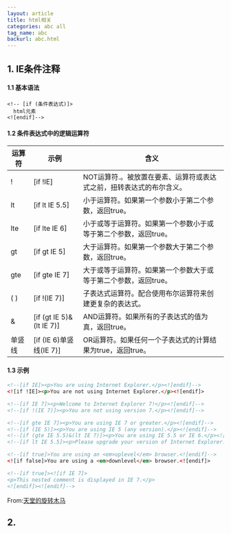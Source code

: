 ```yaml
---
layout: article
title: html相关
categories: abc all
tag_name: abc
backurl: abc.html
---
```

## 1. IE条件注释
#### 1.1 基本语法
```
<!-- [if (条件表达式)]>
  html元素
<![endif]-->
```
#### 1.2 条件表达式中的逻辑运算符
|运算符|示例|含义|
|-|-|-|
|!|[if !IE]|  NOT运算符.。被放置在要素、运算符或表达式之前，扭转表达式的布尔含义。|
|lt|[if lt IE 5.5]| 小于运算符。如果第一个参数小于第二个参数，返回true。|
|lte| [if lte IE 6]|  小于或等于运算符。如果第一个参数小于或等于第二个参数，返回true。|
|gt|  [if gt IE 5]| 大于运算符。如果第一个参数大于第二个参数，返回true。|
|gte| [if gte IE 7]|  大于或等于运算符。如果第一个参数大于或等于第二个参数，返回true。|
|( )| [if !(IE 7)]| 子表达式运算符。配合使用布尔运算符来创建更复杂的表达式。|
|&| [if (gt IE 5)&(lt IE 7)]| AND运算符。如果所有的子表达式的值为真，返回true。|
|单竖线| [if (IE 6)单竖线(IE 7)]| OR运算符。如果任何一个子表达式的计算结果为true，返回true。|
#### 1.3 示例
```html
<!--[if IE]><p>You are using Internet Explorer.</p><![endif]--> 
<![if !IE]><p>You are not using Internet Explorer.</p><![endif]> 

<!--[if IE 7]><p>Welcome to Internet Explorer 7!</p><![endif]--> 
<!--[if !(IE 7)]><p>You are not using version 7.</p><![endif]-->

<!--[if gte IE 7]><p>You are using IE 7 or greater.</p><![endif]--> 
<!--[if (IE 5)]><p>You are using IE 5 (any version).</p><![endif]--> 
<!--[if (gte IE 5.5)&(lt IE 7)]><p>You are using IE 5.5 or IE 6.</p><![endif]--> 
<!--[if lt IE 5.5]><p>Please upgrade your version of Internet Explorer.</p><![endif]-->

<!--[if true]>You are using an <em>uplevel</em> browser.<![endif]-->
<![if false]>You are using a <em>downlevel</em> browser.<![endif]>

<!--[if true]><![if IE 7]>
<p>This nested comment is displayed in IE 7.</p>
<![endif]><![endif]-->
```
From:[天堂的旋转木马](http://www.cnblogs.com/zhangjiehui/p/4262529.html)
## 2.